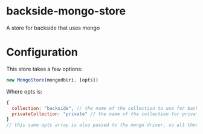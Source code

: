 backside-mongo-store
============

A store for backside that uses mongo

# Configuration
This store takes a few options:
```JavaScript
new MongoStore(mongodbUri, [opts])
```
Where opts is:
```JavaScript
{
  collection: "backside", // the name of the collection to use for backside
  privateCollection: "private" // the name of the collection for private data
}
// this same opts array is also passed to the mongo driver, so all those are available as well
```

